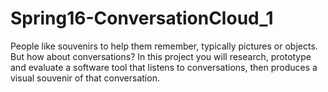 # Spring16-ConversationCloud_1
People like souvenirs to help them remember, typically pictures or objects. But how about conversations? In this project you will research, prototype and evaluate a software tool that listens to conversations, then produces a visual souvenir of that conversation.
